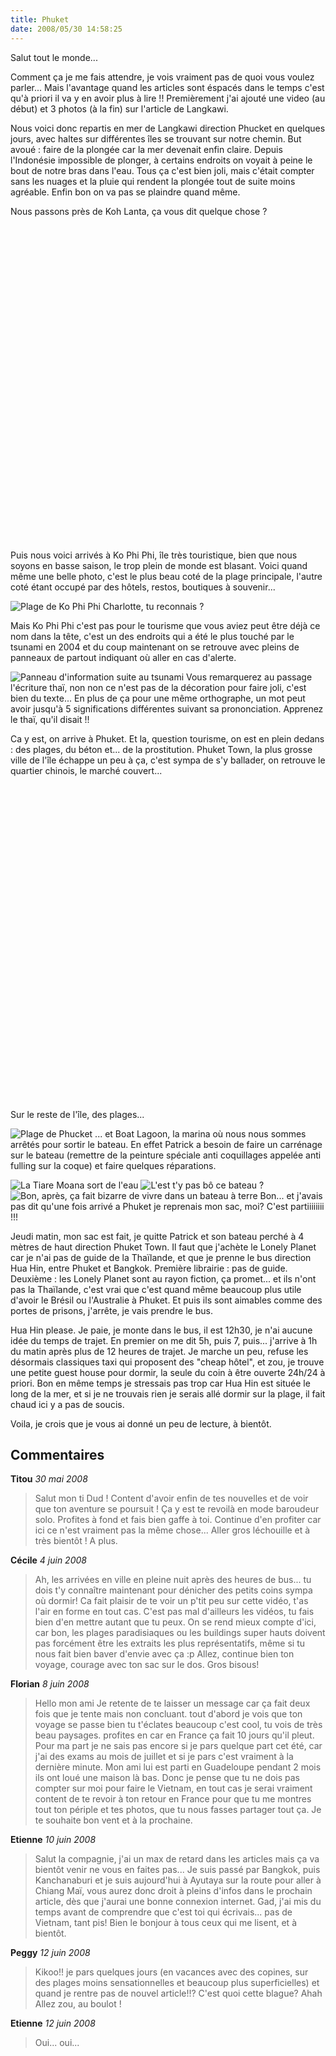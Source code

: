 ```yaml
---
title: Phuket
date: 2008/05/30 14:58:25
---
```


Salut tout le monde...

Comment ça je me fais attendre, je vois vraiment pas de quoi vous voulez parler... Mais l'avantage quand les articles sont éspacés dans le temps c'est qu'à priori il va y en avoir plus à lire !! Premièrement j'ai ajouté une video (au début) et 3 photos (à la fin) sur l'article de Langkawi.

Nous voici donc repartis en mer de Langkawi direction Phucket en quelques jours, avec haltes sur différentes îles se trouvant sur notre chemin. But avoué : faire de la plongée car la mer devenait enfin claire. Depuis l'Indonésie impossible de plonger, à certains endroits on voyait à peine le bout de notre bras dans l'eau. Tous ça c'est bien joli, mais c'était compter sans les nuages et la pluie qui rendent la plongée tout de suite moins agréable. Enfin bon on va pas se plaindre quand même.

Nous passons près de Koh Lanta, ça vous dit quelque chose ?

<div><object width="640" height="505"><param name="movie" value="http://www.dailymotion.com/swf/x5lrzm&related=1"></param><param name="allowFullScreen" value="true"></param><param name="allowScriptAccess" value="always"></param><embed src="http://www.dailymotion.com/swf/x5lrzm&related=1" type="application/x-shockwave-flash" width="640" height="505" allowFullScreen="true" allowScriptAccess="always"></embed></object></div>

Puis nous voici arrivés à Ko Phi Phi, île très touristique, bien que nous soyons en basse saison, le trop plein de monde est blasant. Voici quand même une belle photo, c'est le plus beau coté de la plage principale, l'autre coté étant occupé par des hôtels, restos, boutiques à souvenir...

![Plage de Ko Phi Phi ](blog/Phucket/12121623747QwQ.jpg "Plage de Ko Phi Phi ")
Charlotte, tu reconnais ?

Mais Ko Phi Phi c'est pas pour le tourisme que vous aviez peut être déjà ce nom dans la tête, c'est un des endroits qui a été le plus touché par le tsunami en 2004 et du coup maintenant on se retrouve avec pleins de panneaux de partout indiquant où aller en cas d'alerte.

![Panneau d'information suite au tsunami ](blog/Phucket/12121623755piH.jpg "Panneau d'information suite au tsunami ")
Vous remarquerez au passage l'écriture thaï, non non ce n'est pas de la décoration pour faire joli, c'est bien du texte... En plus de ça pour une même orthographe, un mot peut avoir jusqu'à 5 significations différentes suivant sa prononciation. Apprenez le thaï, qu'il disait !!

Ca y est, on arrive à Phuket. Et la, question tourisme, on est en plein dedans : des plages, du béton et... de la prostitution. Phuket Town, la plus grosse ville de l'île échappe un peu à ça, c'est sympa de s'y ballader, on retrouve le quartier chinois, le marché couvert...

<div><object width="640" height="505"><param name="movie" value="http://www.dailymotion.com/swf/x5lrj3&related=1"></param><param name="allowFullScreen" value="true"></param><param name="allowScriptAccess" value="always"></param><embed src="http://www.dailymotion.com/swf/x5lrj3&related=1" type="application/x-shockwave-flash" width="640" height="505" allowFullScreen="true" allowScriptAccess="always"></embed></object></div>

Sur le reste de l'île, des plages...

![Plage de Phucket ](blog/Phucket/1212162370ANUw.jpg "Plage de Phucket ")
... et Boat Lagoon, la marina où nous nous sommes arrêtés pour sortir le bateau. En effet Patrick a besoin de faire un carrénage sur le bateau (remettre de la peinture spéciale anti coquillages appelée anti fulling sur la coque) et faire quelques réparations.

![La Tiare Moana sort de l'eau ](blog/Phucket/1212162371CgQw.jpg "La Tiare Moana sort de l'eau ")
![L'est t'y pas bô ce bateau ? ](blog/Phucket/1212162371bVDs.jpg "L'est t'y pas bô ce bateau ? ")
![Bon, après, ça fait bizarre de vivre dans un bateau à terre ](blog/Phucket/1212162369pBl0.jpg "Bon, après, ça fait bizarre de vivre dans un bateau à terre ")
Bon... et j'avais pas dit qu'une fois arrivé a Phuket je reprenais mon sac, moi? C'est partiiiiiiii !!!

Jeudi matin, mon sac est fait, je quitte Patrick et son bateau perché à 4 mètres de haut direction Phuket Town. Il faut que j'achète le Lonely Planet car je n'ai pas de guide de la Thaïlande, et que je prenne le bus direction Hua Hin, entre Phuket et Bangkok. Première librairie : pas de guide. Deuxième : les Lonely Planet sont au rayon fiction, ça promet... et ils n'ont pas la Thaïlande, c'est vrai que c'est quand même beaucoup plus utile d'avoir le Brésil ou l'Australie à Phuket. Et puis ils sont aimables comme des portes de prisons, j'arrête, je vais prendre le bus.

Hua Hin please. Je paie, je monte dans le bus, il est 12h30, je n'ai aucune idée du temps de trajet. En premier on me dit 5h, puis 7, puis... j'arrive à 1h du matin après plus de 12 heures de trajet. Je marche un peu, refuse les désormais classiques taxi qui proposent des "cheap hôtel", et zou, je trouve une petite guest house pour dormir, la seule du coin à être ouverte 24h/24 à priori. Bon en même temps je stressais pas trop car Hua Hin est située le long de la mer, et si je ne trouvais rien je serais allé dormir sur la plage, il fait chaud ici y a pas de soucis.

Voila, je crois que je vous ai donné un peu de lecture, à bientôt.

## Commentaires

__Titou__ _30 mai 2008_
> Salut mon ti Dud !
Content d'avoir enfin de tes nouvelles et de voir que ton aventure se poursuit ! Ça y est te revoilà en mode baroudeur solo. Profites à fond et fais bien gaffe à toi.
Continue d'en profiter car ici ce n'est vraiment pas la même chose...
Aller gros léchouille et à très bientôt !
A plus.

__Cécile__ _4 juin 2008_
> Ah, les arrivées en ville en pleine nuit après des heures de bus... tu dois t'y connaître maintenant pour dénicher des petits coins sympa où dormir!
Ca fait plaisir de te voir un p'tit peu sur cette vidéo, t'as l'air en forme en tout cas. C'est pas mal d'ailleurs les vidéos, tu fais bien d'en mettre autant que tu peux. On se rend mieux compte d'ici, car bon, les plages paradisiaques ou les buildings super hauts doivent pas forcément être les extraits les plus représentatifs, même si tu nous fait bien baver d'envie avec ça :p
Allez, continue bien ton voyage, courage avec ton sac sur le dos.
Gros bisous!

__Florian__ _8 juin 2008_
> Hello mon ami
Je retente de te laisser un message car ça fait deux fois que je tente mais non concluant. tout d'abord je vois que ton voyage se passe bien tu t'éclates beaucoup c'est cool, tu vois de très beau paysages. profites en car en France ça fait 10 jours qu'il pleut.
Pour ma part je ne sais pas encore si je pars quelque part cet été, car j'ai des exams au mois de juillet et si je pars c'est vraiment à la dernière minute.
Mon ami lui est parti en Guadeloupe pendant 2 mois ils ont loué une maison là bas.
Donc je pense que tu ne dois pas compter sur moi pour faire le Vietnam, en tout cas je serai vraiment content de te revoir à ton retour en France pour que tu me montres tout ton périple et tes photos, que tu nous fasses partager tout ça.
Je te souhaite bon vent et à la prochaine.

__Etienne__ _10 juin 2008_
> Salut la compagnie, j'ai un max de retard dans les articles mais ça va bientôt venir ne vous en faites pas...
Je suis passé par Bangkok, puis Kanchanaburi et je suis aujourd'hui à Ayutaya sur la route pour aller à Chiang Maï, vous aurez donc droit à pleins d'infos dans le prochain article, dès que j'aurai une bonne connexion internet.
Gad, j'ai mis du temps avant de comprendre que c'est toi qui écrivais... pas de Vietnam, tant pis!
Bien le bonjour à tous ceux qui me lisent, et à bientôt.

__Peggy__ _12 juin 2008_
> Kikoo!! je pars quelques jours (en vacances avec des copines, sur des plages moins sensationnelles et beaucoup plus superficielles) et quand je rentre pas de nouvel article!!?
C'est quoi cette blague? Ahah
Allez zou, au boulot !

__Etienne__ _12 juin 2008_
> Oui... oui...

